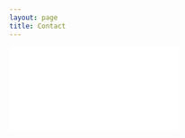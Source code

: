 ```yaml
---
layout: page
title: Contact
---
```


<iframe class="contact-form span16" frameBorder="0" src="/contact-form/" scrolling="no"></iframe>

